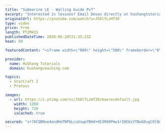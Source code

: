```yaml
---
title: "Submarine LE - Walling Guide PvT"
excerpt: "Interested in lessons? Email Devon directly at hushangtutorials@outlook.com ------------------------------------------------------------------------------------------------------- Want to support HuShang Tutorials directly? Patreon is a website where you can contribute a monthly donation that will help"
originalUrl: https://youtube.com/watch?v=J56lfLzHf30
type: video
price: Free
length: PT2M41S
publishedDateTime: 2020-05-29T21:35:23Z
heat: 50

featuredContent: "<iframe width=\"800\" height=\"500\" frameborder=\"0\" src=\"https://www.youtube.com/embed/J56lfLzHf30\" allow=\"accelerometer; autoplay; encrypted-media; gyroscope; picture-in-picture\" allowfullscreen></iframe>"

provider:
  name: HuShang Tutorials
  domain: hushangcoaching.com

topics:
  - StarCraft 2
  - Protoss

images:
  - url: https://i.ytimg.com/vi/J56lfLzHf30/maxresdefault.jpg
    width: 1280
    height: 720
    isCached: true

secured: "z+7ACQBNxe4andKmTNPbLcuUswpYBHd+HI3Md8Pmw1rIOE6iVTBwG0vgCOlQwlaof/G2AOniR88C0Ckt/9SlbQfLDQX2cYldx0QIiX2tYMG+u/3c/iEc9a8Nzai4Mq77D+wH49c/mRDqb8sgxDOf4Rx1Z8q8lpMwhnq16/xiEOVgBsfJ6LTExI9ymiST9yErMC2R+GLK7X/FNWgtVEtdRoGDnY9krS0wvQeuKjOm+6hhae9qjbBuSbQc5X8YlygQryfVFd3YrRNngk9+2dqzF7yCRgdccNFRmQQBR4KpFAKrX1imoONrYr/cpMxikFhMA/snwfFCX5O8mE27WeuWnLUKk3/VxYP4qrg2nZJSalW+ccMQfii5za87CfL2R8iy/E+xoJmhmHKfl6TPR1lgyxfNagwWUvW43m/8GPMdjH4=;P6qBqyOMpoZYViSe/AeKKQ=="
---
```


